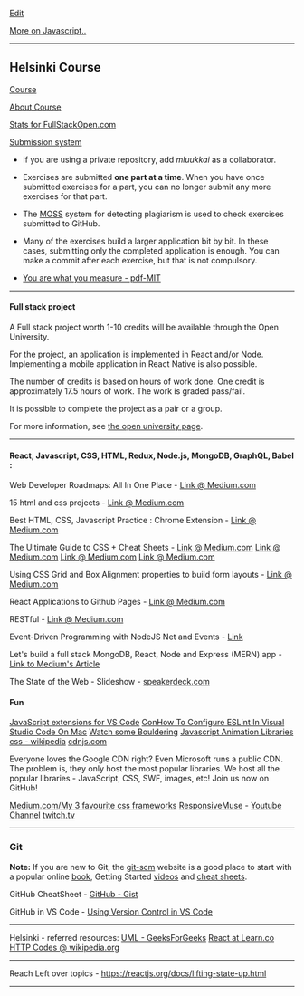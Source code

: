 [Edit](https://github.com/sahilrajput03/sahilrajput03.github.io/edit/master/Targets.md "I'm happy mostly!!")

[More on Javascript.. ](https://raw.githubusercontent.com/sahilrajput03/sahilrajput03.github.io/master/index2.md)
***
## Helsinki Course
[Course](https://fullstackopen.com/en)

[About Course](https://wptavern.com/university-of-helsinki-publishes-free-intro-course-on-modern-javascript-based-web-development)

[Stats for FullStackOpen.com](https://studies.cs.helsinki.fi/fullstackopen2019/#/)

[Submission system](https://studies.cs.helsinki.fi/fullstackopen2019)	

* If you are using a private repository, add *mluukkai* as a collaborator.

* Exercises are submitted **one part at a time**. When you have once submitted exercises for a part, you can no longer submit any more exercises for that part.

* The [MOSS](https://theory.stanford.edu/~aiken/moss/) system for detecting plagiarism is used to check exercises submitted to GitHub. 

* Many of the exercises build a larger application bit by bit. In these cases, submitting only the completed application is enough. You can make a commit after each exercise, but that is not compulsory.

* [You are what you measure - pdf-MIT](http://www.mit.edu/~hauser/Papers/Hauser-Katz%20Measure%2004-98.pdf)

***
#### Full stack project

A Full stack project worth 1-10 credits will be available through the Open University.

For the project, an application is implemented in React and/or Node. Implementing a mobile application in React Native is also possible.

The number of credits is based on hours of work done. One credit is approximately 17.5 hours of work. The work is graded pass/fail.

It is possible to complete the project as a pair or a group.

For more information, see [the open university page](https://courses.helsinki.fi/fi/aytkt21010en/130941690).



***

#### React, Javascript, CSS, HTML, Redux, Node.js, MongoDB, GraphQL, Babel :

Web Developer Roadmaps: All In One Place - [Link @ Medium.com](https://medium.com/level-up-web/developer-roadmaps-all-in-one-place-75c0402db0e0)

15 html and css projects - [Link @ Medium.com](https://medium.com/@nabendu82/15-html-and-css-projects-to-sharpen-your-skills-33ea418c2f5e)

Best HTML, CSS, Javascript Practice : Chrome Extension - [Link @ Medium.com](https://medium.com/@thejungwon/best-html-css-javascript-practice-chrome-extension-ae4e5e7839e)

The Ultimate Guide to CSS + Cheat Sheets - [Link @ Medium.com](https://medium.com/level-up-web/the-ultimate-guide-to-css-103b0f883de3) [Link @ Medium.com](https://medium.com/sleithdylan/5-popular-css-frameworks-65cbd3d7a576) [Link @ Medium.com](https://www.geeksforgeeks.org/6-best-css-frameworks-you-should-know-to-design-attractive-websites/) [Link @ Medium.com](https://medium.com/@thomasfaller/my-3-favorite-css-frameworks-7e0146f11ff2)

Using CSS Grid and Box Alignment properties to build form layouts - [Link @ Medium.com](https://medium.com/the-andela-way/using-css-grid-and-box-alignment-properties-to-build-form-layouts-b5f7ade6e73d) 

React Applications to Github Pages - [Link @ Medium.com](https://medium.com/the-andela-way/how-to-deploy-your-react-application-to-github-pages-in-less-than-5-minutes-8c5f665a2d2a)

RESTful - [Link @ Medium.com](https://medium.com/extend/what-is-rest-a-simple-explanation-for-beginners-part-1-introduction-b4a072f8740f)

Event-Driven Programming with NodeJS Net and Events - [Link](https://blog.cloudboost.io/event-driven-programming-with-nodejs-net-and-events-9e4e14f561f3)

Let's build a full stack MongoDB, React, Node and Express (MERN) app - [Link to Medium's Article](https://medium.com/javascript-in-plain-english/full-stack-mongodb-react-node-js-express-js-in-one-simple-app-6cc8ed6de274)

The State of the Web - Slideshow - [speakerdeck.com](https://speakerdeck.com/fox/the-state-of-the-web?slide=35)

#### Fun

[JavaScript extensions for VS Code](https://code.visualstudio.com/docs/nodejs/extensions)	[ConHow To Configure ESLint In Visual Studio Code On Mac](https://appdividend.com/2018/12/29/how-to-configure-eslint-in-visual-studio-code-on-mac/)
[Watch some Bouldering](https://www.youtube.com/watch?v=xSSL_0DKkRI)	[Javascript Animation Libraries](https://blog.bitsrc.io/11-javascript-animation-libraries-for-2018-9d7ac93a2c59)	[css - wikipedia](https://en.wikipedia.org/wiki/Cascading_Style_Sheets)	[cdnjs.com](https://cdnjs.com) 

Everyone loves the Google CDN right? Even Microsoft runs a public CDN.
The problem is, they only host the most popular libraries.
We host all the popular libraries - JavaScript, CSS, SWF, images, etc!
Join us now on GitHub!

[Medium.com/My 3 favourite css frameworks](https://medium.com/@thomasfaller/my-3-favorite-css-frameworks-7e0146f11ff2)	[ResponsiveMuse](https://responsive-muse.com) - [Youtube Channel](https://www.youtube.com/channel/UC0vaimxYOqY9G9skd1xyXKg)	[twitch.tv](https://www.twitch.tv/39daph)

***

### Git

**Note:** If you are new to Git, the [git-scm](https://git-scm.com/documentation) website is a good place to start with a popular online [book](https://git-scm.com/book), Getting Started [videos](https://git-scm.com/video/what-is-git) and [cheat sheets](https://github.github.com/training-kit/downloads/github-git-cheat-sheet.pdf).

GitHub CheatSheet - [GitHub - Gist](https://gist.github.com/hofmannsven/6814451)

GitHub in VS Code - [Using Version Control in VS Code](https://code.visualstudio.com/docs/editor/versioncontrol#_commit)	

***

Helsinki - referred resources:
[UML - GeeksForGeeks](https://www.geeksforgeeks.org/unified-modeling-language-uml-sequence-diagrams/)		[React at Learn.co](https://learn.co/lessons/react-create-element)		[HTTP Codes @ wikipedia.org](https://en.wikipedia.org/wiki/List_of_HTTP_status_codes)		

***

Reach Left over topics - https://reactjs.org/docs/lifting-state-up.html

***


